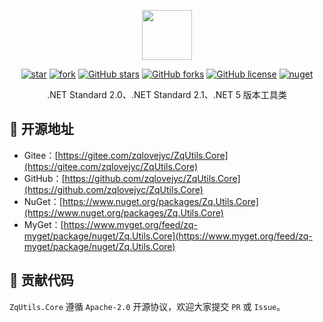 <p></p>
<p></p>

<p align="center">
<img src="https://zqlovejyc.gitee.io/zqutils-js/Images/Utils.png" height="80"/>
</p>

<div align="center">

[![star](https://gitee.com/zqlovejyc/ZqUtils.Core/badge/star.svg)](https://gitee.com/zqlovejyc/ZqUtils.Core/stargazers) [![fork](https://gitee.com/zqlovejyc/ZqUtils.Core/badge/fork.svg)](https://gitee.com/zqlovejyc/ZqUtils.Core/members) [![GitHub stars](https://img.shields.io/github/stars/zqlovejyc/ZqUtils.Core?logo=github)](https://github.com/zqlovejyc/ZqUtils.Core/stargazers) [![GitHub forks](https://img.shields.io/github/forks/zqlovejyc/ZqUtils.Core?logo=github)](https://github.com/zqlovejyc/ZqUtils.Core/network) [![GitHub license](https://img.shields.io/badge/license-Apache2-yellow)](https://github.com/zqlovejyc/ZqUtils.Core/blob/master/LICENSE) [![nuget](https://img.shields.io/nuget/v/Zq.Utils.Core.svg?cacheSeconds=10800)](https://www.nuget.org/packages//Zq.Utils.Core)

</div>

<p></p>

<div align="center">

.NET Standard 2.0、.NET Standard 2.1、.NET 5 版本工具类

</div>


## 🌭 开源地址

- Gitee：[https://gitee.com/zqlovejyc/ZqUtils.Core](https://gitee.com/zqlovejyc/ZqUtils.Core)
- GitHub：[https://github.com/zqlovejyc/ZqUtils.Core](https://github.com/zqlovejyc/ZqUtils.Core)
- NuGet：[https://www.nuget.org/packages/Zq.Utils.Core](https://www.nuget.org/packages/Zq.Utils.Core)
- MyGet：[https://www.myget.org/feed/zq-myget/package/nuget/Zq.Utils.Core](https://www.myget.org/feed/zq-myget/package/nuget/Zq.Utils.Core)

## 🍻 贡献代码

`ZqUtils.Core` 遵循 `Apache-2.0` 开源协议，欢迎大家提交 `PR` 或 `Issue`。
